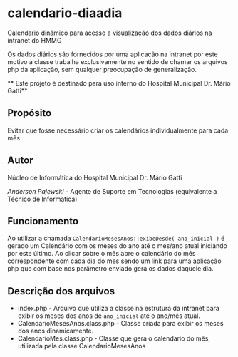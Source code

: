 # calendario-diaadia
Calendario dinâmico para acesso a visualização dos dados diários na intranet do HMMG

Os dados diários são fornecidos por uma aplicação na intranet por este motivo a classe trabalha exclusivamente no sentido de chamar os arquivos php da aplicação, sem qualquer preocupação de generalização.

** Este projeto é destinado para uso interno do Hospital Municipal Dr. Mário Gatti**

## Propósito
Evitar que fosse necessário criar os calendários individualmente para cada mês

## Autor
Núcleo de Informática do Hospital Municipal Dr. Mário Gatti

*Anderson Pajewski* - Agente de Suporte em Tecnologias (equivalente a Técnico de Informática)

## Funcionamento
Ao utilizar a chamada `CalendarioMesesAnos::exibeDesde( ano_inicial )` é gerado um Calendário com os meses do ano até o mes/ano atual iniciando por este último. Ao clicar sobre o mês abre o calendário do mês correspondente com cada dia do mes sendo um link para uma aplicação php que com base nos parâmetro enviado gera os dados daquele dia.

## Descrição dos arquivos
* index.php - Arquivo que utiliza a classe na estrutura da intranet para exibir os meses dos anos de `ano_inicial` até o ano/mês atual.
* CalendarioMesesAnos.class.php - Classe criada para exibir os meses dos anos dinamicamente.
* CalendarioMes.class.php - Classe que gera o calendario do mês, utilizada pela classe CalendarioMesesAnos